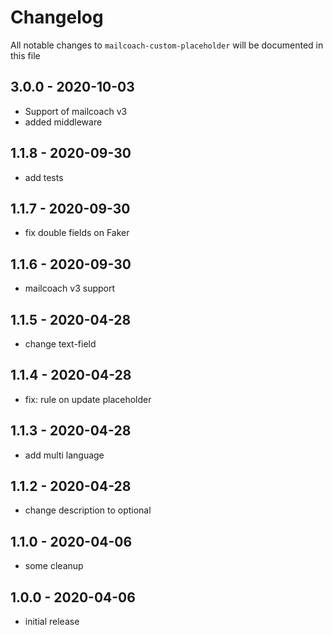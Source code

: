 # Changelog

All notable changes to `mailcoach-custom-placeholder` will be documented in this file

## 3.0.0 - 2020-10-03
- Support of mailcoach v3
- added middleware

## 1.1.8 - 2020-09-30
- add tests

## 1.1.7 - 2020-09-30
- fix double fields on Faker

## 1.1.6 - 2020-09-30
- mailcoach v3 support

## 1.1.5 - 2020-04-28
- change text-field

## 1.1.4 - 2020-04-28
- fix: rule on update placeholder

## 1.1.3 - 2020-04-28
- add multi language

## 1.1.2 - 2020-04-28
- change description to optional

## 1.1.0 - 2020-04-06
- some cleanup

## 1.0.0 - 2020-04-06
- initial release
